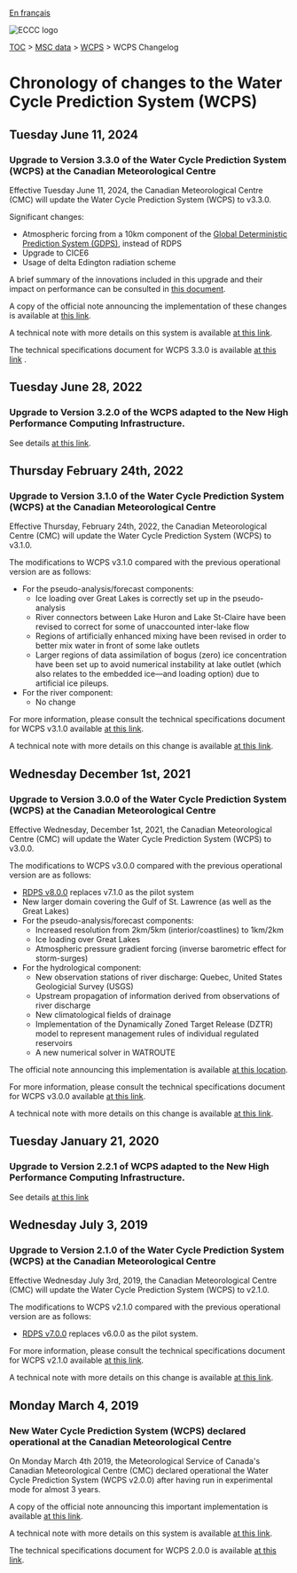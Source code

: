 [En français](changelog_wcps_fr.md)

![ECCC logo](../../img_eccc-logo.png)

[TOC](../../readme_en.md) > [MSC data](../readme_en.md) > [WCPS](readme_wcps_en.md) > WCPS Changelog

# Chronology of changes to the Water Cycle Prediction System (WCPS)

## Tuesday June 11, 2024

### Upgrade to Version 3.3.0 of the Water Cycle Prediction System (WCPS) at the Canadian Meteorological Centre

Effective Tuesday June 11, 2024, the Canadian Meteorological Centre (CMC) will update the Water Cycle Prediction System (WCPS) to v3.3.0.

Significant changes:

* Atmospheric forcing from a 10km component of the [Global Deterministic Prediction System (GDPS)](../nwp_gdps/readme_gdps_en.md), instead of RDPS
* Upgrade to CICE6
* Usage of delta Edington radiation scheme


A brief summary of the innovations included in this upgrade and their impact on performance can be consulted in [this document](https://collaboration.cmc.ec.gc.ca/cmc/cmoi/product_guide/docs/fact_sheets/factsheet_wcps-330_e.pdf). 

A copy of the official note announcing the implementation of these changes is available at [this link](http://dd.meteo.gc.ca/doc/genots/2024/06/11/NOCN03_CWAO_311455___xxxxx).

A technical note with more details on this system is available [at this link](http://collaboration.cmc.ec.gc.ca/cmc/cmoi/product_guide/docs/tech_notes/technote_wcps-330_e.pdf).

The technical specifications document for WCPS 3.3.0 is available [at this link](https://collaboration.cmc.ec.gc.ca/cmc/cmoi/product_guide/docs/tech_specifications/tech_specifications_REPS_3.3.0_e.pdf) .



## Tuesday June 28, 2022

### Upgrade to Version 3.2.0 of the WCPS adapted to the New High Performance Computing Infrastructure.

See details [at this link](../changelog_multisystems_en.md).

## Thursday February 24th, 2022

### Upgrade to Version 3.1.0 of the Water Cycle Prediction System (WCPS) at the Canadian Meteorological Centre

Effective Thursday, February 24th, 2022, the Canadian Meteorological Centre (CMC) will update the Water Cycle Prediction System (WCPS) to v3.1.0.

The modifications to WCPS v3.1.0 compared with the previous operational version are as follows:

* For the pseudo-analysis/forecast components:
    * Ice loading over Great Lakes is correctly set up in the pseudo-analysis
    * River connectors between Lake Huron and Lake St-Claire have been revised to correct for some of unaccounted inter-lake flow
    * Regions of artificially enhanced mixing have been revised in order to better mix water in front of some lake outlets
    * Larger regions of data assimilation of bogus (zero) ice concentration have been set up to avoid numerical instability at lake outlet (which also relates to the embedded ice—and loading option) due to artificial ice pileups.
* For the river component:
    * No change

For more information, please consult the technical specifications document for WCPS v3.1.0 available [at this link](https://collaboration.cmc.ec.gc.ca/cmc/CMOI/product_guide/docs/tech_specifications/tech_specifications_WCPS_3.0.0_e.pdf).

A technical note with more details on this change is available [at this link](https://collaboration.cmc.ec.gc.ca/cmc/CMOI/product_guide/docs/tech_notes/technote_wcps-310_e.pdf).

## Wednesday December 1st, 2021

### Upgrade to Version 3.0.0 of the Water Cycle Prediction System (WCPS) at the Canadian Meteorological Centre

Effective Wednesday, December 1st, 2021, the Canadian Meteorological Centre (CMC) will update the Water Cycle Prediction System (WCPS) to v3.0.0.

The modifications to WCPS v3.0.0 compared with the previous operational version are as follows:

* [RDPS v8.0.0](../nwp_rdps/changelog_rdps_en.md) replaces v7.1.0 as the pilot system
* New larger domain covering the Gulf of St. Lawrence (as well as the Great Lakes)
* For the pseudo-analysis/forecast components:
    * Increased resolution from 2km/5km (interior/coastlines) to 1km/2km
    * Ice loading over Great Lakes
    * Atmospheric pressure gradient forcing (inverse barometric effect for storm-surges)
* For the hydrological component: 
    * New observation stations of river discharge: Quebec, United States Geologicial Survey (USGS) 
    * Upstream propagation of information derived from observations of river discharge 
    * New climatological fields of drainage
    * Implementation of the Dynamically Zoned Target Release (DZTR) model to represent management rules of individual regulated reservoirs 
    * A new numerical solver in WATROUTE

The official note announcing this implementation is available [at this location](https://dd.meteo.gc.ca/doc/genots/2021/11/26/NOCN03_CWAO_262118___50159).

For more information, please consult the technical specifications document for WCPS v3.0.0 available [at this link](https://collaboration.cmc.ec.gc.ca/cmc/CMOI/product_guide/docs/tech_specifications/tech_specifications_WCPS_3.0.0_e.pdf).

A technical note with more details on this change is available [at this link](https://collaboration.cmc.ec.gc.ca/cmc/CMOI/product_guide/docs/tech_notes/technote_wcps-300_e.pdf).

## Tuesday January 21, 2020

### Upgrade to Version 2.2.1 of WCPS adapted to the New High Performance Computing Infrastructure.

See details [at this link](../changelog_multisystems_en.md)

## Wednesday July 3, 2019

### Upgrade to Version 2.1.0 of the Water Cycle Prediction System (WCPS) at the Canadian Meteorological Centre

Effective Wednesday July 3rd, 2019, the Canadian Meteorological Centre (CMC) will update the Water Cycle Prediction System (WCPS) to v2.1.0.

The modifications to WCPS v2.1.0 compared with the previous operational version are as follows:

* [RDPS v7.0.0](../nwp_rdps/changelog_rdps_en.md) replaces v6.0.0 as the pilot system.

For more information, please consult the technical specifications document for WCPS v2.1.0 available [at this link](https://collaboration.cmc.ec.gc.ca/cmc/CMOI/product_guide/docs/tech_specifications/tech_specifications_WCPS_2.1.0_e.pdf).

A technical note with more details on this change is available [at this link](https://collaboration.cmc.ec.gc.ca/cmc/CMOI/product_guide/docs/tech_notes/technote_wcps-210_e.pdf).

## Monday March 4, 2019

### New Water Cycle Prediction System (WCPS) declared operational at the Canadian Meteorological Centre

On Monday March 4th 2019, the Meteorological Service of Canada's Canadian Meteorological Centre (CMC) declared operational the Water Cycle Prediction System (WCPS v2.0.0) after having run in experimental mode for almost 3 years.

A copy of the official note announcing this important implementation is available [at this link](http://dd.meteo.gc.ca/doc/genots/2019/03/04/NOCN03_CWAO_041525___40141).

A technical note with more details on this system is available [at this link](https://collaboration.cmc.ec.gc.ca/cmc/CMOI/product_guide/docs/tech_notes/technote_wcps-200_20190304_e.pdf).

The technical specifications document for WCPS 2.0.0 is available [at this link](https://collaboration.cmc.ec.gc.ca/cmc/CMOI/product_guide/docs/tech_specifications/tech_specifications_WCPS_2.0.0_e.pdf).

